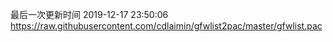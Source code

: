 最后一次更新时间 2019-12-17 23:50:06
https://raw.githubusercontent.com/cdlaimin/gfwlist2pac/master/gfwlist.pac


